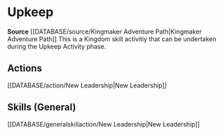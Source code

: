 ﻿---
id: '441'
name: Upkeep
rarity: Common
rus_type_level: null
source: '[[DATABASE/source/Kingmaker Adventure Path|Kingmaker Adventure Path]]'
trait:
- Upkeep
type: Trait

---
# Upkeep

**Source** [[DATABASE/source/Kingmaker Adventure Path|Kingmaker Adventure Path]]
This is a Kingdom skill activitiy that can be undertaken during the Upkeep Activity phase.

## Actions

[[DATABASE/action/New Leadership|New Leadership]]

## Skills (General)

[[DATABASE/generalskillaction/New Leadership|New Leadership]]